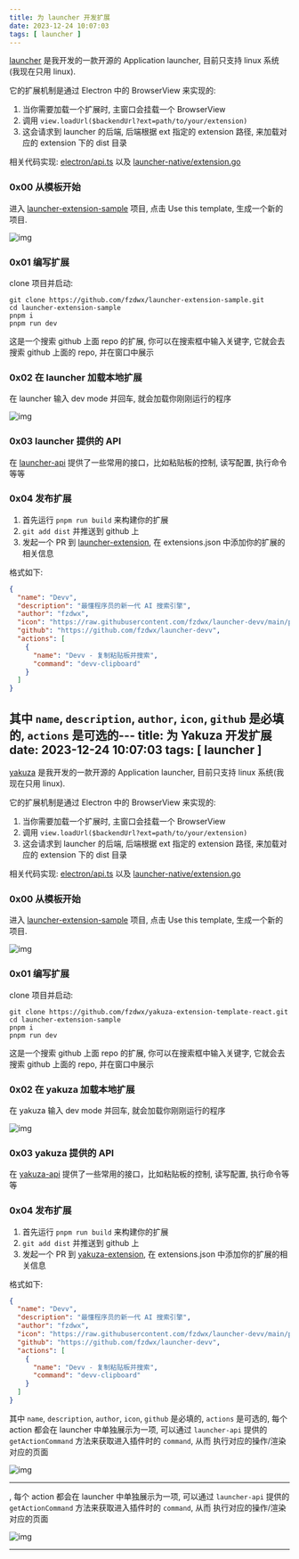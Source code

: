 ```yaml
---
title: 为 launcher 开发扩展
date: 2023-12-24 10:07:03
tags: [ launcher ]
---
```


[launcher](https://github.com/fzdwx/launcher) 是我开发的一款开源的 Application launcher,
目前只支持 linux 系统(我现在只用 linux).

它的扩展机制是通过 Electron 中的 BrowserView 来实现的:

1. 当你需要加载一个扩展时, 主窗口会挂载一个 BrowserView
2. 调用 `view.loadUrl($backendUrl?ext=path/to/your/extension)`
3. 这会请求到 launcher 的后端, 后端根据 ext 指定的 extension 路径, 来加载对应的 extension 下的 dist 目录

相关代码实现: [electron/api.ts](https://github.com/fzdwx/launcher/blob/e40d4422c9c8bdbe177dc5664f24a33970dcc148/electron/api.ts#L43)
以及 [launcher-native/extension.go](https://github.com/fzdwx/launcher/blob/fee466993f89a7027955bee4b64a751abb6705cd/launcher-native/extension.go#L11)

### 0x00 从模板开始

进入 [launcher-extension-sample](https://github.com/fzdwx/launcher-extension-sample) 项目, 点击 Use this template,
生成一个新的项目.

![img](/images/img_16.png)

### 0x01 编写扩展

clone 项目并启动:

```shell
git clone https://github.com/fzdwx/launcher-extension-sample.git
cd launcher-extension-sample
pnpm i
pnpm run dev
```

这是一个搜索 github 上面 repo 的扩展, 你可以在搜索框中输入关键字, 它就会去搜索 github 上面的 repo, 并在窗口中展示

### 0x02 在 launcher 加载本地扩展

在 launcher 输入 dev mode 并回车, 就会加载你刚刚运行的程序

![img](/images/img_17.png)

### 0x03 launcher 提供的 API

在 [launcher-api](https://github.com/fzdwx/launcher-api) 提供了一些常用的接口，比如粘贴板的控制, 读写配置, 执行命令等等

### 0x04 发布扩展

1. 首先运行 `pnpm run build` 来构建你的扩展
2. `git add dist` 并推送到 github 上
3. 发起一个 PR 到 [launcher-extension](https://github.com/fzdwx/launcher-extension), 在 extensions.json 中添加你的扩展的相关信息

格式如下:

```json
{
  "name": "Devv",
  "description": "最懂程序员的新一代 AI 搜索引擎",
  "author": "fzdwx",
  "icon": "https://raw.githubusercontent.com/fzdwx/launcher-devv/main/public/logo.png",
  "github": "https://github.com/fzdwx/launcher-devv",
  "actions": [
    {
      "name": "Devv - 复制粘贴板并搜索",
      "command": "devv-clipboard"
    }
  ]
}
```

其中 `name`, `description`, `author`, `icon`, `github` 是必填的,
`actions` 是可选的---
title: 为 Yakuza 开发扩展
date: 2023-12-24 10:07:03
tags: [ launcher ]
---

[yakuza](https://github.com/fzdwx/yakuza) 是我开发的一款开源的 Application launcher,
目前只支持 linux 系统(我现在只用 linux).

它的扩展机制是通过 Electron 中的 BrowserView 来实现的:

1. 当你需要加载一个扩展时, 主窗口会挂载一个 BrowserView
2. 调用 `view.loadUrl($backendUrl?ext=path/to/your/extension)`
3. 这会请求到 launcher 的后端, 后端根据 ext 指定的 extension 路径, 来加载对应的 extension 下的 dist 目录

相关代码实现: [electron/api.ts](https://github.com/fzdwx/launcher/blob/e40d4422c9c8bdbe177dc5664f24a33970dcc148/electron/api.ts#L43)
以及 [launcher-native/extension.go](https://github.com/fzdwx/launcher/blob/fee466993f89a7027955bee4b64a751abb6705cd/launcher-native/extension.go#L11)

### 0x00 从模板开始

进入 [launcher-extension-sample](https://github.com/fzdwx/yakuza-extension-template-react) 项目, 点击 Use this template,
生成一个新的项目.

![img](/images/img_16.png)

### 0x01 编写扩展

clone 项目并启动:

```shell
git clone https://github.com/fzdwx/yakuza-extension-template-react.git
cd launcher-extension-sample
pnpm i
pnpm run dev
```

这是一个搜索 github 上面 repo 的扩展, 你可以在搜索框中输入关键字, 它就会去搜索 github 上面的 repo, 并在窗口中展示

### 0x02 在 yakuza 加载本地扩展

在 yakuza 输入 dev mode 并回车, 就会加载你刚刚运行的程序

![img](/images/img_17.png)

### 0x03 yakuza 提供的 API

在 [yakuza-api](https://github.com/fzdwx/yakuza/tree/main/packages/yakuza-api) 提供了一些常用的接口，比如粘贴板的控制,
读写配置, 执行命令等等

### 0x04 发布扩展

1. 首先运行 `pnpm run build` 来构建你的扩展
2. `git add dist` 并推送到 github 上
3. 发起一个 PR 到 [yakuza-extension](https://github.com/fzdwx/yakuza-extension), 在 extensions.json 中添加你的扩展的相关信息

格式如下:

```json
{
  "name": "Devv",
  "description": "最懂程序员的新一代 AI 搜索引擎",
  "author": "fzdwx",
  "icon": "https://raw.githubusercontent.com/fzdwx/launcher-devv/main/public/logo.png",
  "github": "https://github.com/fzdwx/launcher-devv",
  "actions": [
    {
      "name": "Devv - 复制粘贴板并搜索",
      "command": "devv-clipboard"
    }
  ]
}
```

其中 `name`, `description`, `author`, `icon`, `github` 是必填的,
`actions` 是可选的, 每个 action 都会在 launcher 中单独展示为一项, 可以通过 `launcher-api`
提供的 `getActionCommand` 方法来获取进入插件时的 `command`, 从而 执行对应的操作/渲染对应的页面

![img](/images/img_18.png)


---
, 每个 action 都会在 launcher 中单独展示为一项, 可以通过 `launcher-api`
提供的 `getActionCommand` 方法来获取进入插件时的 `command`, 从而 执行对应的操作/渲染对应的页面

![img](/images/img_18.png)


---
